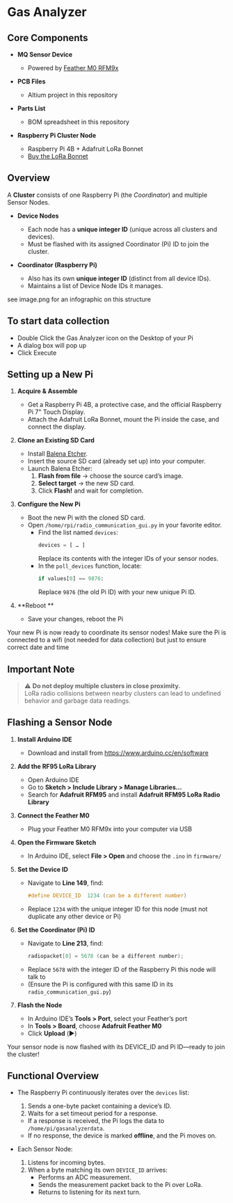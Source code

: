 # Gas Analyzer

## Core Components

- **MQ Sensor Device**  
  - Powered by [Feather M0 RFM9x](https://www.adafruit.com/product/3178)

- **PCB Files**  
  - Altium project in this repository

- **Parts List**  
  - BOM spreadsheet in this repository

- **Raspberry Pi Cluster Node**  
  - Raspberry Pi 4B + Adafruit LoRa Bonnet  
  - [Buy the LoRa Bonnet](https://www.adafruit.com/product/4074)

## Overview

A **Cluster** consists of one Raspberry Pi (the _Coordinator_) and multiple Sensor Nodes.

- **Device Nodes**  
  - Each node has a **unique integer ID** (unique across all clusters and devices).  
  - Must be flashed with its assigned Coordinator (Pi) ID to join the cluster.

- **Coordinator (Raspberry Pi)**  
  - Also has its own **unique integer ID** (distinct from all device IDs).  
  - Maintains a list of Device Node IDs it manages.  

see image.png for an infographic on this structure

## To start data collection
- Double Click the Gas Analyzer icon on the Desktop of your Pi
- A dialog box will pop up
- Click Execute
## Setting up a New Pi

1. **Acquire & Assemble**  
   - Get a Raspberry Pi 4B, a protective case, and the official Raspberry Pi 7" Touch Display.  
   - Attach the Adafruit LoRa Bonnet, mount the Pi inside the case, and connect the display.

2. **Clone an Existing SD Card**  
   - Install [Balena Etcher](https://www.balena.io/etcher/).  
   - Insert the source SD card (already set up) into your computer.  
   - Launch Balena Etcher:  
     1. **Flash from file** → choose the source card’s image.  
     2. **Select target** → the new SD card.  
     3. Click **Flash!** and wait for completion.

3. **Configure the New Pi**  
   - Boot the new Pi with the cloned SD card.  
   - Open `/home/rpi/radio_communication_gui.py` in your favorite editor.  
     - Find the list named `devices`:  
       ```python
       devices = [ … ]
       ```
       Replace its contents with the integer IDs of your sensor nodes.  
     - In the `poll_devices` function, locate:  
       ```python
       if values[0] == 9876:
       ```
       Replace `9876` (the old Pi ID) with your new unique Pi ID.

4. **Reboot **  
   - Save your changes, reboot the Pi




Your new Pi is now ready to coordinate its sensor nodes!
Make sure the Pi is connected to a wifi (not needed for data collection) but just to ensure correct date and time

## Important Note

> ⚠️ **Do not deploy multiple clusters in close proximity.**  
> LoRa radio collisions between nearby clusters can lead to undefined behavior and garbage data readings.

## Flashing a Sensor Node

1. **Install Arduino IDE**  
   - Download and install from https://www.arduino.cc/en/software

2. **Add the RF95 LoRa Library**  
   - Open Arduino IDE  
   - Go to **Sketch > Include Library > Manage Libraries…**  
   - Search for **Adafruit RFM95** and install **Adafruit RFM95 LoRa Radio Library**

3. **Connect the Feather M0**  
   - Plug your Feather M0 RFM9x into your computer via USB

4. **Open the Firmware Sketch**  
   - In Arduino IDE, select **File > Open** and choose the `.ino` in `firmware/`

5. **Set the Device ID**  
   - Navigate to **Line 149**, find:
     ```c
     #define DEVICE_ID  1234 (can be a different number)
     ```
   - Replace `1234` with the unique integer ID for this node (must not duplicate any other device or Pi)

6. **Set the Coordinator (Pi) ID**  
   - Navigate to **Line 213**, find:
     ```c
     radiopacket[0] = 5678 (can be a different number);
     ```
   - Replace `5678` with the integer ID of the Raspberry Pi this node will talk to  
   - (Ensure the Pi is configured with this same ID in its `radio_communication_gui.py`)

7. **Flash the Node**  
   - In Arduino IDE’s **Tools > Port**, select your Feather’s port  
   - In **Tools > Board**, choose **Adafruit Feather M0**  
   - Click **Upload** (▶️)

Your sensor node is now flashed with its DEVICE_ID and Pi ID—ready to join the cluster!


## Functional Overview

- The Raspberry Pi continuously iterates over the `devices` list:  
  1. Sends a one-byte packet containing a device’s ID.  
  2. Waits for a set timeout period for a response.  
    - If a response is received, the Pi logs the data to `/home/pi/gasanalyzerdata`.  
    - If no response, the device is marked **offline**, and the Pi moves on.  

- Each Sensor Node:  
  1. Listens for incoming bytes.  
  2. When a byte matching its own `DEVICE_ID` arrives:  
     - Performs an ADC measurement.  
     - Sends the measurement packet back to the Pi over LoRa.  
     - Returns to listening for its next turn.
